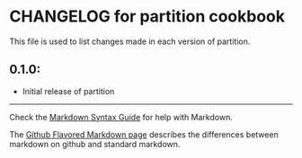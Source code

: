 # CHANGELOG for partition cookbook

This file is used to list changes made in each version of partition.

## 0.1.0:

* Initial release of partition

- - -
Check the [Markdown Syntax Guide](http://daringfireball.net/projects/markdown/syntax) for help with Markdown.

The [Github Flavored Markdown page](http://github.github.com/github-flavored-markdown/) describes the differences between markdown on github and standard markdown.
